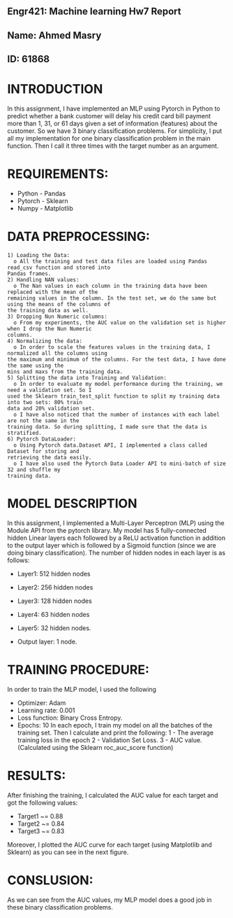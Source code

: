 ## Engr421: Machine learning Hw7 Report

## Name: Ahmed Masry

## ID: 61868

# INTRODUCTION

In this assignment, I have implemented an MLP using Pytorch in Python to predict whether a bank customer
will delay his credit card bill payment more than 1, 31, or 61 days given a set of information (features) about
the customer. So we have 3 binary classification problems. For simplicity, I put all my implementation for
one binary classification problem in the main function. Then I call it three times with the target number as an
argument.

# REQUIREMENTS:

- Python                - Pandas
- Pytorch               - Sklearn
- Numpy                 - Matplotlib 

# DATA PREPROCESSING:

```
1) Loading the Data:
  o All the training and test data files are loaded using Pandas read_csv function and stored into
Pandas frames.
2) Handling NAN values:
  o The Nan values in each column in the training data have been replaced with the mean of the
remaining values in the column. In the test set, we do the same but using the means of the columns of
the training data as well.
3) Dropping Nun Numeric columns:
  o From my experiments, the AUC value on the validation set is higher when I drop the Nun Numeric
columns.
4) Normalizing the data:
  o In order to scale the features values in the training data, I normalized all the columns using
the maximum and minimum of the columns. For the test data, I have done the same using the
mins and maxs from the training data.
5) Splitting the data into Training and Validation:
  o In order to evaluate my model performance during the training, we need a validation set. So I
used the Sklearn train_test_split function to split my training data into two sets: 80% train
data and 20% validation set.
  o I have also noticed that the number of instances with each label are not the same in the
training data. So during splitting, I made sure that the data is stratified.
6) Pytorch DataLoader:
  o Using Pytorch data.Dataset API, I implemented a class called Dataset for storing and
retrieving the data easily.
  o I have also used the Pytorch Data Loader API to mini-batch of size 32 and shuffle my
training data.
```
# MODEL DESCRIPTION

In this assignment, I implemented a Multi-Layer Perceptron (MLP) using the Module API from the pytorch
library. My model has 5 fully-connected hidden Linear layers each followed by a ReLU activation function
in addition to the output layer which is followed by a Sigmoid function (since we are doing binary
classification). The number of hidden nodes in each layer is as follows:

- Layer1: 512 hidden nodes


- Layer2: 256 hidden nodes
- Layer3: 128 hidden nodes
- Layer4: 63 hidden nodes
- Layer5: 32 hidden nodes.
- Output layer: 1 node.

# TRAINING PROCEDURE:

In order to train the MLP model, I used the following

- Optimizer: Adam
- Learning rate: 0.001
- Loss function: Binary Cross Entropy.
- Epochs: 10
In each epoch, I train my model on all the batches of the training set. Then I calculate and print the
following:
1 - The average training loss in the epoch
2 - Validation Set Loss.
3 - AUC value. (Calculated using the Sklearn roc_auc_score function)

# RESULTS:

After finishing the training, I calculated the AUC value for each target and got the following values:

- Target1 ~= 0.88
- Target2 ~= 0.84
- Target3 ~= 0.83

Moreover, I plotted the AUC curve for each target (using Matplotlib and Sklearn) as you can see in the next
figure.

# CONSLUSION:

As we can see from the AUC values, my MLP model does a good job in these binary classification
problems.


